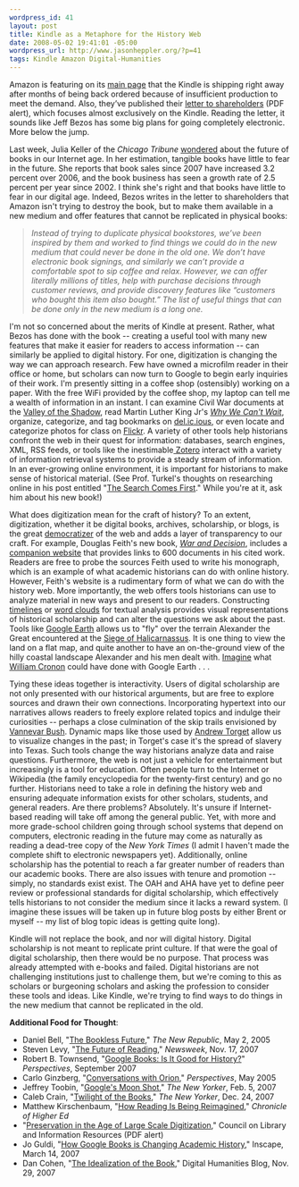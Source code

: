 ```yaml
--- 
wordpress_id: 41
layout: post
title: Kindle as a Metaphore for the History Web
date: 2008-05-02 19:41:01 -05:00
wordpress_url: http://www.jasonheppler.org/?p=41
tags: Kindle Amazon Digital-Humanities
---
```

Amazon is featuring on its <a href="http://www.amazon.com/">main  page</a> that the Kindle is shipping right away after months of being  back ordered because of insufficient production to meet the demand.  Also, they’ve published their <a href="http://g-ecx.images-amazon.com/images/G/01/digital/fiona/general/2007letter.pdf">letter  to shareholders</a> (PDF alert), which focuses almost exclusively on  the Kindle. Reading the letter, it sounds like Jeff Bezos has some big  plans for going completely electronic.  More below the jump.

Last week, Julia Keller of the <em>Chicago Tribune</em> <a href="http://www.chicagotribune.com/features/lifestyle/chi-0420_bookfutureapr20,0,7892327.column">wondered</a> about the future of books in our Internet age. In her estimation,  tangible books have little to fear in the future. She reports that  book sales since 2007 have increased 3.2 percent over 2006, and the book  business has seen a growth rate of 2.5 percent per year since 2002. I think she's right and that books have little to fear in our digital age. Indeed, Bezos writes in the letter to shareholders that Amazon isn't  trying to destroy the book, but to make them available in a new medium  and offer features that cannot be replicated in physical books:
<blockquote><em>Instead of trying to duplicate  physical bookstores, we’ve been inspired by them and worked to find  things we could do in the new medium that could never be done in the old  one. We don’t have electronic book signings, and similarly we can’t  provide a comfortable spot to sip coffee and relax. However, we can  offer literally millions of titles, help with purchase decisions through  customer reviews, and provide discovery features like “customers who  bought this item also bought.” The list of useful things that can be  done only in the new medium is a long one.</em></blockquote>
I'm not so concerned about the merits of Kindle at  present.  Rather, what Bezos has done with the book -- creating a useful  tool with many new features that make it easier for readers to access  information -- can similarly be applied to digital history.  For one,  digitization is changing the way we can approach research.  Few have  owned a microfilm reader in their office or home, but scholars can now  turn to Google to begin early inquiries of their work.  I'm presently  sitting in a coffee shop (ostensibly) working on a paper.  With the free  WiFi provided by the coffee shop, my laptop can tell me a wealth of  information in an instant.  I can examine Civil War documents at the <a href="http://valley.vcdh.virginia.edu/">Valley of the Shadow</a>,  read Martin Luther King Jr's <a href="http://books.google.com/books?id=ybwUfb7CSVcC&amp;printsec=frontcover&amp;dq=subject:%22+Political+Science+%22&amp;lr=&amp;as_brr=3&amp;rview=1&amp;sig=pcMvJKDpvfvnPvDdhs2PED58PAE"><em>Why  We Can't Wait</em></a>, organize, categorize, and tag bookmarks on <a href="http://del.icio.us/">del.ic.ious</a>,  or even locate and categorize photos for class on <a href="http://www.flickr.com/">Flickr</a>.   A variety of other tools help historians confront the web in their  quest for information: databases, search engines, XML, RSS feeds, or  tools like the inestimable<a href="http://www.zotero.org/"> Zotero</a> interact with a variety of  information retrieval systems to provide a steady stream of  information.  In an ever-growing online environment, it is important for  historians to make sense of historical material.  (See Prof. Turkel's  thoughts on researching online in his post entitled "<a href="http://digitalhistoryhacks.blogspot.com/2008/01/search-comes-first.html">The  Search Comes First</a>."  While you're at it, ask him about his new  book!)

What does digitization mean for the craft of  history?  To an extent, digitization, whether it be digital books,  archives, scholarship, or blogs, is the great <a href="http://chnm.gmu.edu/resources/essays/d/42">democratizer</a> of  the web and adds a layer of transparency to our craft.  For example,  Douglas Feith's new book, <a href="http://www.waranddecision.com/"><em>War and Decision</em></a>,  includes a <a href="http://www.waranddecision.com/">companion website</a> that  provides links to 600 documents in his cited work.  Readers are free to  probe the sources Feith used to write his monograph, which is an example  of what academic historians can do with online history. However,  Feith's website is a rudimentary form of what we can do with the history  web.  More importantly, the web offers tools historians can use to  analyze material in new ways and present to our readers.   Constructing <a href="http://simile.mit.edu/timeline/">timelines</a> or <a href="http://en.wikipedia.org/wiki/Tag_cloud">word clouds</a> for  textual analysis provides visual representations of historical  scholarship and can alter the questions we ask about the past.  Tools  like <a href="http://earth.google.com/">Google Earth</a> allows us to "fly"  over the terrain Alexander the Great encountered at the <a href="http://en.wikipedia.org/wiki/Halicarnassus">Siege of  Halicarnassus</a>.  It is one thing to view the land on a flat map, and  quite another to have an on-the-ground view of the hilly coastal  landscape Alexander and his men dealt with.  <a href="http://digitalhistoryhacks.blogspot.com/2006/09/natures-metropolis-and-its-hinterland.html">Imagine</a> what <a href="http://www.williamcronon.net/">William Cronon</a> could have  done with Google Earth . . .

Tying these ideas together is interactivity.    Users of digital scholarship are not only presented with our historical  arguments, but are free to explore sources and drawn their own  connections.  Incorporating hypertext into our narratives allows readers  to freely explore related topics and indulge their curiosities --  perhaps a close culmination of the skip trails envisioned by <a href="http://www.theatlantic.com/doc/194507/bush">Vannevar Bush</a>.   Dynamic maps like those used by <a href="http://www.texasslaveryproject.org/">Andrew Torget</a> allow  us to visualize changes in the past; in Torget's case it's the spread of  slavery into Texas.  Such tools change the way historians analyze data  and raise questions.  Furthermore, the web is not just a vehicle for  entertainment but increasingly is a tool for education.  Often people  turn to the Internet or Wikipedia (the family encyclopedia for the  twenty-first century) and go no further.  Historians need to take a role  in defining the history web and ensuring adequate information exists  for other scholars, students, and general readers.  Are there problems?   Absolutely.  It's unsure if Internet-based reading will take off among  the general public.  Yet, with more and more grade-school children going  through school systems that depend on computers, electronic reading in  the future may come as naturally as reading a dead-tree copy of the <em>New  York Times</em> (I admit I haven't made the complete shift to electronic  newspapers yet).  Additionally, online scholarship has the potential to  reach a far greater number of readers than our academic books.  There  are also issues with tenure and promotion -- simply, no standards exist  exist.  The OAH and AHA have yet to define peer review or professional  standards for digital scholarship, which effectively tells historians to  not consider the medium since it lacks a reward system.  (I imagine  these issues will be taken up in future blog posts by either Brent or  myself -- my list of blog topic ideas is getting quite long).

Kindle will not replace the book, and nor will  digital history.  Digital scholarship is not meant to replicate print  culture. If that were the goal of digital scholarship, then there would  be no purpose.  That process was already attempted with e-books and  failed.  Digital historians are not challenging institutions just to  challenge them, but we're coming to this as scholars or burgeoning  scholars and asking the profession to consider these tools and ideas.   Like Kindle, we're trying to find ways to do things in the new medium  that cannot be replicated in the old.

<strong>Additional Food for Thought</strong>:
<ul>
	<li> Daniel Bell, "<a href="http://chnm.gmu.edu/resources/essays/d/28">The Bookless Future</a>,"  <em>The New Republic</em>, May 2, 2005</li>
	<li>Steven Levy, "<a href="http://www.newsweek.com/id/70983/page/1">The Future of Reading</a>,"  <em>Newsweek</em>, Nov. 17, 2007</li>
	<li>Robert B. Townsend, "<a href="http://www.historians.org/perspectives/issues/2007/0709/0709vie1.cfm">Google  Books: Is It Good for History?</a>" <em>Perspectives</em>, September 2007</li>
	<li>Carlo Ginzberg, "<a href="http://www.historians.org/perspectives/issues/2005/0505/0505arc1.cfm">Conversations  with Orion</a>," <em>Perspectives</em>, May 2005</li>
	<li>Jeffrey Toobin, "<a href="http://www.newyorker.com/reporting/2007/02/05/070205fa_fact_toobin">Google's  Moon Shot</a>," <em>The New Yorker</em>, Feb. 5, 2007</li>
	<li>Caleb Crain, "<a href="http://www.newyorker.com/arts/critics/atlarge/2007/12/24/071224crat_atlarge_crain">Twilight  of the Books</a>," <em>The New Yorker</em>, Dec. 24, 2007</li>
	<li>Matthew Kirschenbaum, "<a href="http://chronicle.com/weekly/v54/i15/15b00102.htm">How Reading  Is Being Reimagined</a>," <em>Chronicle of Higher Ed</em></li>
	<li><em> </em>"<a href="http://www.clir.org/pubs/reports/pub141/pub141.pdf">Preservation  in the Age of Large Scale Digitization</a>," Council on Library and  Information Resources (PDF alert)</li>
	<li>Jo Guldi, "<a href="http://landscape.blogspot.com/2007/03/how-google-books-is-changing-academic.html">How  Google Books is Changing Academic History</a>," Inscape, March 14, 2007</li>
	<li>Dan Cohen, "<a href="http://www.dancohen.org/2007/11/29/the-idealization-of-the-book/">The  Idealization of the Book</a>," Digital Humanities Blog, Nov. 29, 2007</li>
</ul>
